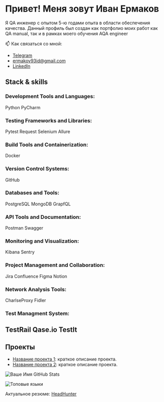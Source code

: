 # Привет! Меня зовут Иван Ермаков

Я QA инженер с опытом 5-ю годами опыта в области обеспечения качества. Данный профиль был создан как портфолио моих работ как QA manual, так и в рамках моего обучения AQA engineer

📫 Как связаться со мной:
- [Telegram](https://t.me/ermakov_id)
- [ermakov93id@gmail.com](mailto:ermakov93id@gmail.com)
- [LinkedIn](https://www.linkedin.com/in/ermacsmak/)

## Stack & skills
### Development Tools and Languages:
Python PyCharm

### Testing Frameworks and Libraries:
Pytest Request Selenium Allure 

### Build Tools and Containerization:
Docker 

### Version Control Systems:
GitHub 

### Databases and Tools:
PostgreSQL MongoDB GrapfQL

### API Tools and Documentation:
Postman Swagger 

### Monitoring and Visualization:
Kibana Sentry

### Project Management and Collaboration:
Jira Confluence Figma Notion 

### Network Analysis Tools:
CharlseProxy Fidler

### Test Managment System:
TestRail Qase.io TestIt 
---

## Проекты
- [Название проекта 1](https://github.com/ваш-профиль/проект1): краткое описание проекта.
- [Название проекта 2](https://github.com/ваш-профиль/проект2): краткое описание проекта.

![Ваше Имя GitHub Stats](https://github-readme-stats.vercel.app/api?username=ermaksmak&show_icons=true&theme=radical)

![Топовые языки](https://github-readme-stats.vercel.app/api/top-langs/?username=ermaksmak&layout=compact&theme=radical)

Актуальное резюме: 
[HeadHunter](https://saratov.hh.ru/resume/9a1113a9ff038f8b620039ed1f5a6458577169)
